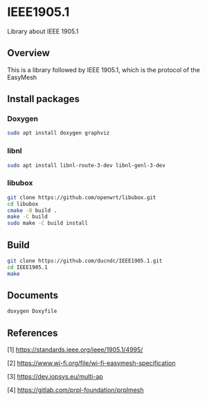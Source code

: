 # IEEE1905.1
Library about IEEE 1905.1

## Overview
This is a library followed by IEEE 1905.1, which is the protocol of the EasyMesh

## Install packages
### Doxygen
```sh
sudo apt install doxygen graphviz
```

### libnl
```sh
sudo apt install libnl-route-3-dev libnl-genl-3-dev
```

### libubox
```sh
git clone https://github.com/openwrt/libubox.git
cd libubox
cmake -B build .
make -C build
sudo make -C build install

```
## Build 
```sh
git clone https://github.com/ducndc/IEEE1905.1.git
cd IEEE1905.1
make
```
## Documents
```sh
doxygen Doxyfile
```

## References
[1] https://standards.ieee.org/ieee/1905.1/4995/

[2] https://www.wi-fi.org/file/wi-fi-easymesh-specification

[3] https://dev.iopsys.eu/multi-ap

[4] https://gitlab.com/prpl-foundation/prplmesh
